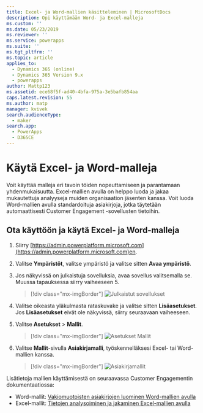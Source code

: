 ```yaml
---
title: Excel- ja Word-mallien käsitteleminen | MicrosoftDocs
description: Opi käyttämään Word- ja Excel-malleja
ms.custom: ''
ms.date: 05/23/2019
ms.reviewer: ''
ms.service: powerapps
ms.suite: ''
ms.tgt_pltfrm: ''
ms.topic: article
applies_to:
  - Dynamics 365 (online)
  - Dynamics 365 Version 9.x
  - powerapps
author: Mattp123
ms.assetid: ece68f5f-ad40-4bfa-975a-3e5bafb854aa
caps.latest.revision: 55
ms.author: matp
manager: kvivek
search.audienceType:
  - maker
search.app:
  - PowerApps
  - D365CE
---
```

   
# <a name="use-excel-and-word-templates"></a>Käytä Excel- ja Word-malleja

Voit käyttää malleja eri tavoin töiden nopeuttamiseen ja parantamaan yhdenmukaisuutta. Excel-mallien avulla on helppo luoda ja jakaa mukautettuja analyyseja muiden organisaation jäsenten kanssa. Voit luoda Word-mallien avulla standardoituja asiakirjoja, jotka täytetään automaattisesti Customer Engagement -sovellusten tietoihin.

## <a name="enable-and-work-with-excel-and-word-templates"></a>Ota käyttöön ja käytä Excel- ja Word-malleja

1. Siirry [https://admin.powerplatform.microsoft.com](https://admin.powerplatform.microsoft.com)en. 

2. Valitse **Ympäristöt**, valitse ympäristö ja valitse sitten **Avaa ympäristö**.

3. Jos näkyvissä on julkaistuja sovelluksia, avaa sovellus valitsemalla se. Muussa tapauksessa siirry vaiheeseen 5.

   > [!div class="mx-imgBorder"] 
   > ![](media/published-apps.png "Julkaistut sovellukset") 

4. Valitse oikeasta yläkulmasta rataskuvake ja valitse sitten **Lisäasetukset**. Jos **Lisäasetukset** eivät ole näkyvissä, siirry seuraavaan vaiheeseen.

5. Valitse **Asetukset** > **Mallit**.

   > [!div class="mx-imgBorder"] 
   > ![](media/settings-templates.png "Asetukset Mallit") 

6. Valitse **Mallit**-sivulla **Asiakirjamalli**, työskennelläksesi Excel- tai Word-mallien kanssa.

   > [!div class="mx-imgBorder"] 
   > ![](media/document-templates.png "Asiakirjamallit") 

Lisätietoja mallien käyttämisestä on seuraavassa Customer Engagementin dokumentaatiossa:

- Word-mallit: [Vakiomuotoisten asiakirjojen luominen Word-mallien avulla](https://docs.microsoft.com/dynamics365/customer-engagement/admin/using-word-templates-dynamics-365)
- Excel-mallit: [Tietojen analysoiminen ja jakaminen Excel-mallien avulla](https://docs.microsoft.com/dynamics365/customer-engagement/admin/analyze-your-data-with-excel-templates)

